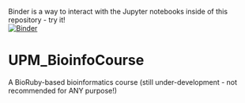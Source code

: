 Binder is a way to interact with the Jupyter notebooks inside of this repository - try it!  
[![Binder](http://mybinder.org/badge.svg)](https://mybinder.org/v2/gh/markwilkinson/UPM_BioinfoCourse/master)




# UPM_BioinfoCourse
A BioRuby-based bioinformatics course (still under-development - not recommended for ANY purpose!)
